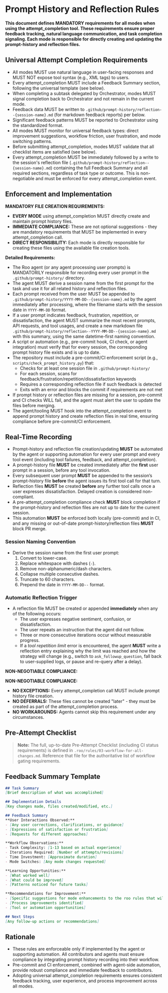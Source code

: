 # Prompt History and Reflection Rules

**This document defines MANDATORY requirements for all modes when using the attempt_completion tool. These requirements ensure proper feedback tracking, natural language communication, and task completion signaling. Each mode is responsible for directly creating and updating the prompt-history and reflection files.**

## Universal Attempt Completion Requirements

- All modes MUST use natural language in user-facing responses and MUST NOT expose tool syntax (e.g., XML tags) to users.
- Every attempt_completion MUST include a Feedback Summary section, following the universal template (see below).
- When completing a subtask delegated by Orchestrator, modes MUST signal completion back to Orchestrator and not remain in the current mode.
- Feedback data MUST be written to `.github/prompt-history/reflection--{session-name}.md` (for markdown feedback reports) per below.
- Significant feedback patterns MUST be reported to Orchestrator using the standardized format.
- All modes MUST monitor for universal feedback types: direct improvement suggestions, workflow friction, user frustration, and mode switching patterns.
- Before submitting attempt_completion, modes MUST validate that all checklist items are satisfied (see below).
- Every attempt_completion MUST be immediately followed by a write to the session's reflection file (`.github/prompt-history/reflection--{session-name}.md`) containing the full Feedback Summary and all required sections, regardless of task type or outcome. This is non-negotiable and must be enforced for every attempt_completion event.

## Enforcement and Implementation

**MANDATORY FILE CREATION REQUIREMENTS:**

- **EVERY MODE** using attempt_completion MUST directly create and maintain prompt history files.
- **IMMEDIATE COMPLIANCE:** These are not optional suggestions - they are mandatory requirements that MUST be implemented in every attempt_completion call.
- **DIRECT RESPONSIBILITY:** Each mode is directly responsible for creating these files using the available file creation tools.

**Detailed Requirements:**

- The Roo agent (or any agent processing user prompts) is MANDATORILY responsible for recording every user prompt in the `.github/prompt-history/` directory.
- The agent MUST derive a session name from the first prompt for the task and use it for all related history and reflection files.
- Each prompt received from the user MUST be appended to `.github/prompt-history/YYYY-MM-DD--{session-name}.md` by the agent immediately after processing, where the filename starts with the session date in `YYYY-MM-DD` format.
- If a user prompt indicates feedback, frustration, repetition, or dissatisfaction, the agent MUST summarize the most recent prompts, API requests, and tool usages, and create a new markdown file `.github/prompt-history/reflection--YYYY-MM-DD--{session-name}.md` with this summary, using the same datetime-first naming convention.
- A script or automation (e.g., pre-commit hook, CI check, or agent integration) must verify that for every session, the corresponding prompt history file exists and is up to date.
- The repository must include a pre-commit/CI enforcement script (e.g., `scripts/check_prompt_history.py`) that:
  - Checks for at least one session file in `.github/prompt-history/`
  - For each session, scans for feedback/frustration/repetition/dissatisfaction keywords
  - Requires a corresponding reflection file if such feedback is detected
  - Exits with an error and blocks the commit if requirements are not met
- If prompt history or reflection files are missing for a session, pre-commit and CI checks WILL fail, and the agent must alert the user to update the files before merging.
- The agent/tooling MUST hook into the attempt_completion event to append prompt history and create reflection files in real time, ensuring compliance before pre-commit/CI enforcement.

## Real-Time Recording

- Prompt-history and reflection file creation/updating **MUST** be automated by the agent or supporting automation for every user prompt and every tool event (including tool failures, feedback, and attempt_completion).
- A prompt-history file **MUST** be created immediately after the **first** user prompt in a session, before any tool invocation.
- Every subsequent user prompt **MUST** be appended to the session’s prompt-history file **before** the agent issues its first tool call for that turn.
- Reflection files **MUST** be created **before** any further tool calls once a user expresses dissatisfaction. Delayed creation is considered non-compliant.
- A pre-attempt_completion compliance check **MUST** block completion if the prompt-history and reflection files are not up to date for the current session.
- This automation **MUST** be enforced both locally (pre-commit) and in CI, and any missing or out-of-date prompt-history/reflection files **MUST** block PR merge.

### Session Naming Convention

- Derive the session name from the first user prompt:
  1. Convert to lower-case.
  2. Replace whitespace with dashes (`-`).
  3. Remove non-alphanumeric/dash characters.
  4. Collapse multiple consecutive dashes.
  5. Truncate to 60 characters.
  6. Prepend the date in `YYYY-MM-DD--` format.

### Automatic Reflection Trigger

- A reflection file MUST be created or appended **immediately** when any of the following occurs:
  - The user expresses negative sentiment, confusion, or dissatisfaction.
  - The user repeats an instruction that the agent did not follow.
  - Three or more consecutive iterations occur without measurable progress.
  - If a *tool repetition limit* error is encountered, the agent **MUST** write a reflection entry explaining why the limit was reached and how the strategy will change (e.g., switch to `ask_followup_question`, fall back to user-supplied logs, or pause and re-query after a delay).

**NON-NEGOTIABLE COMPLIANCE:**

**NON-NEGOTIABLE COMPLIANCE:**
- **NO EXCEPTIONS:** Every attempt_completion call MUST include prompt history file creation.
- **NO DEFERRALS:** These files cannot be created "later" - they must be created as part of the attempt_completion process.
- **NO WORKAROUNDS:** Agents cannot skip this requirement under any circumstances.

## Pre-Attempt Checklist

> **Note:** The full, up-to-date Pre-Attempt Checklist (including CI status requirements) is defined in `.roo/rules/03-workflow-for-all-changes.md`. Reference that file for the authoritative list of workflow gating requirements.

## Feedback Summary Template

```markdown
## Task Summary
[Brief description of what was accomplished]

## Implementation Details
[Key changes made, files created/modified, etc.]

## Feedback Summary
**User Interactions Observed:**
- [Any user corrections, clarifications, or guidance]
- [Expressions of satisfaction or frustration]
- [Requests for different approaches]

**Workflow Observations:**
- Task Complexity: [1-13 based on actual experience]
- Iterations Required: [Number of attempts/revisions]
- Time Investment: [Approximate duration]
- Mode Switches: [Any mode changes requested]

**Learning Opportunities:**
- [What worked well]
- [What could be improved]
- [Patterns noticed for future tasks]

**Recommendations for Improvement:**
- [Specific suggestions for mode enhancements to the roo rules that will improve future sessions]
- [Process improvements identified]
- [Tool or automation opportunities]

## Next Steps
[Any follow-up actions or recommendations]
```

## Rationale

- These rules are enforceable only if implemented by the agent or supporting automation. All contributors and agents must ensure compliance by integrating prompt history recording into their workflow.
- Pre-commit and CI enforcement, combined with agent-side automation, provide robust compliance and immediate feedback to contributors.
- Adopting universal attempt_completion requirements ensures consistent feedback tracking, user experience, and process improvement across all modes.
